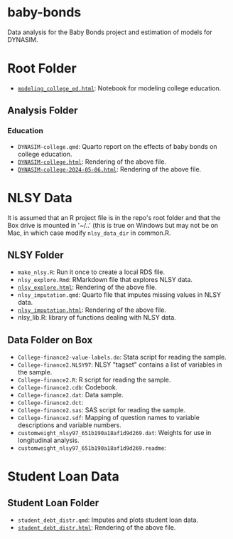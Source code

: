 # baby-bonds
Data analysis for the Baby Bonds project and estimation of models for DYNASIM.

# Root Folder
* [`modeling_college_ed.html`](modeling_college_ed.html): Notebook for modeling college education.

## Analysis Folder
### Education

* `DYNASIM-college.qmd`: Quarto report on the effects of baby bonds on college education.
* [`DYNASIM-college.html`](Analysis/Education/DYNASIM-college.html): Rendering of the above file.
* [`DYNASIM-college-2024-05-06.html`](Analysis/Education/DYNASIM-college-2024-05-06.html): Rendering of the above file.

# NLSY Data
It is assumed that an R project file is in the repo's root folder and that the Box drive is mounted in '~/..' (this is true on Windows but may not be on Mac, in which case modify `nlsy_data_dir` in common.R.

## NLSY Folder

* `make_nlsy.R`: Run it once to create a local RDS file.
* `nlsy_explore.Rmd`: RMarkdown file that explores NLSY data.
* [`nlsy_explore.html`](NLSY/nlsy_explore.html): Rendering of the above file.
* `nlsy_imputation.qmd`: Quarto file that imputes missing values in NLSY data.
* [`nlsy_imputation.html`](NLSY/nlsy_imputation.html): Rendering of the above file.
* nlsy_lib.R: library of functions dealing with NLSY data.

## Data Folder on Box
* `College-finance2-value-labels.do`: Stata script for reading the sample.
* `College-finance2.NLSY97`: NLSY "tagset" contains a list of variables in the sample.
* `College-finance2.R`: R script for reading the sample.
* `College-finance2.cdb`: Codebook.
* `College-finance2.dat`: Data sample.
* `College-finance2.dct`: 
* `College-finance2.sas`: SAS script for reading the sample.
* `College-finance2.sdf`: Mapping of question names to variable descriptions and variable numbers.
* `customweight_nlsy97_651b190a18af1d9d269.dat`: Weights for use in longitudinal analysis.
* `customweight_nlsy97_651b190a18af1d9d269.readme`: 

# Student Loan Data
## Student Loan Folder
* `student_debt_distr.qmd`: Imputes and plots student loan data.
* [`student_debt_distr.html`](student_loans/student_debt_distr.html): Rendering of the above file.


